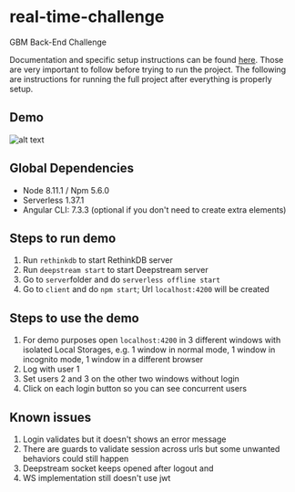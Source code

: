 # real-time-challenge
GBM Back-End Challenge

Documentation and specific setup instructions can be found [here](https://github.com/tonirilix/node-great-again/wiki). Those are very important to follow before trying to run the project.
The following are instructions for running the full project after everything is properly setup.

## Demo
![alt text](https://ucc3f1edf514b821895376dbf29a.previews.dropboxusercontent.com/p/orig/AAVrfXfOqlMKFskZk75AC-gGJ_0yh-TKlP-PuEi0x54cj0rq1RJaND7Z_bLOhHpNPm9Xk5a5iHRJxsonq8yjeplIshDHYNoyuxP-0TM3aQCLCMmTVsI9J9cHBMmZqvHcvNbZTlGlrbzTcZMd25PmZUlZkDDweeEfrMWvzyEH_lTNdT3-t4nqjad8yfyGdrtFmit2VsgD11s4ggXaFI1yyD82vJDHGx5PKpe9CXot0P0m-vSjLPKsST45MmbS9zVHXH7_kEyUmWLzYxY1xKqdHIoO6GHMUCDphqSuDR_v_hZwfepkG3-dguYgrPMUshYNHXc/p.gif?size_mode=5 "Demo")

## Global Dependencies
- Node 8.11.1 / Npm 5.6.0
- Serverless 1.37.1
- Angular CLI: 7.3.3 (optional if you don't need to create extra elements)

## Steps to run demo

1. Run ```rethinkdb``` to start RethinkDB server
2. Run ```deepstream start``` to start Deepstream server
3. Go to ```server```folder and do ```serverless offline start```
4. Go to ```client``` and do ```npm start```; Url ```localhost:4200``` will be created


## Steps to use the demo
1. For demo purposes open ```localhost:4200``` in 3 different windows with isolated Local Storages, e.g. 1 window in normal mode, 1 window in incognito mode, 1 window in a different browser
2. Log with user 1
3. Set users 2 and 3 on the other two windows without login
4. Click on each login button so you can see concurrent users

## Known issues

1. Login validates but it doesn't shows an error message
2. There are guards to validate session across urls but some unwanted behaviors could still happen
3. Deepstream socket keeps opened after logout and
4. WS implementation still doesn't use jwt
